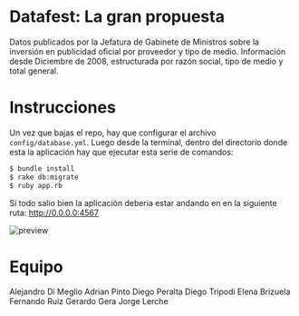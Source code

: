 Datafest: La gran propuesta
===========================

Datos publicados por la Jefatura de Gabinete de Ministros sobre la inversión en publicidad oficial por proveedor y tipo de medio. Información desde Diciembre de 2008, estructurada por razón social, tipo de medio y total general.

Instrucciones
=============

Un vez que bajas el repo, hay que configurar el archivo `config/database.yml`. 
Luego desde la terminal, dentro del directorio donde esta la aplicación hay que ejecutar esta serie de comandos:

~~~ bash
$ bundle install
$ rake db:migrate
$ ruby app.rb
~~~

Sí todo salio bien la aplicación deberia estar andando en en la siguiente ruta: http://0.0.0.0:4567

![preview](http://cl.ly/image/0x2Y2h253908/datafest_la_gran_pauta_preview.png)

Equipo
======

Alejandro Di Meglio
Adrian Pinto
Diego Peralta
Diego Tripodi
Elena Brizuela
Fernando Ruiz
Gerardo Gera
Jorge Lerche

